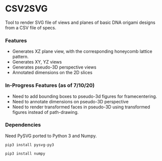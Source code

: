 # CSV2SVG

Tool to render SVG file of views and planes of basic DNA origami designs from a CSV file of specs.

### Features

- Generates XZ plane view, with the corresponding honeycomb lattice pattern.
- Generates XY, YZ views
- Generates pseudo-3D perspective views
- Annotated dimensions on the 2D slices

### In-Progress Features (as of 7/10/20)
- Need to add bounding boxes to pseudo-3d figures for framecentering.
- Need to annotate dimensions on pseudo-3D perspective
- Need to render transformed faces in pseudo-3D using transformed figures instead of path-drawing.

### Dependencies
Need PySVG ported to Python 3 and Numpy.

`pip3 install pysvg-py3`

`pip3 install numpy`
